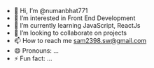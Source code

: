 - 👋 Hi, I’m @numanbhat771
- 👀 I’m interested in Front End Development
- 🌱 I’m currently learning JavaScript, ReactJs
- 💞️ I’m looking to collaborate on projects
- 📫 How to reach me sam2398.sw@gmail.com
- 😄 Pronouns: ...
- ⚡ Fun fact: ...

<!---
numanbhat771/numanbhat771 is a ✨ special ✨ repository because its `README.md` (this file) appears on your GitHub profile.
You can click the Preview link to take a look at your changes.
--->

